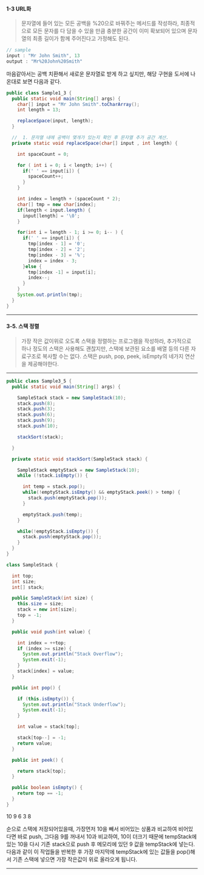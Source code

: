 
#### 1-3 URL화
> 문자열에 들어 있는 모든 공백을 %20으로 바꿔주는 메서드를 작성하라, 최종적으로 모든 문자를 다 담을 수 있을 만큼 충분한 공간이 이미 확보되어 있으며 문자열의 최종 길이가 함께 주어진다고 가정해도 된다.

```java
// sample 
input : "Mr John Smith", 13
output : "Mr%20John%20Smith"
```

마음같아서는 공백 치환해서 새로운 문자열로 받게 하고 싶지만, 해당 구현을 도서에 나온대로 보면 다음과 같다.

```java
public class Sample1_3 {
  public static void main(String[] args) {
    char[] input = "Mr John Smith".toCharArray();
    int length = 13;

    replaceSpace(input, length);
  }

  //  1. 문자열 내에 공백이 몇개가 있는지 확인 후 문자열 추가 공간 계산.
  private static void replaceSpace(char[] input , int length) {

    int spaceCount = 0;

    for ( int i = 0; i < length; i++) {
      if(' ' == input[i]) {
        spaceCount++;
      }
    }

    int index = length + (spaceCount * 2);
    char[] tmp = new char[index];
    if(length < input.length) {
      input[length] = '\0';
    }

    for(int i = length - 1; i >= 0; i-- ) {
      if(' ' == input[i]) {
        tmp[index - 1] = '0';
        tmp[index - 2] = '2';
        tmp[index - 3] = '%';
        index = index - 3;
      }else {
        tmp[index -1] = input[i];
        index--;
      }
    }
    System.out.println(tmp);
  }
}
```





---

#### 3-5. 스택 정렬
> 가장 작은 값이위로 오도록 스택을 정렬하는 프로그램을 작성하라, 추가적으로 하나 정도의 스택은 사용해도 괜찮지만, 스택에 보관된 요소를 배열 등의 다른 자료구조로 복사할 수는 없다. 스택은 push, pop, peek, isEmpty의 네가지 연산을 제공해야한다.

---


```java
public class Sample3_5 {
  public static void main(String[] args) {

    SampleStack stack = new SampleStack(10);
    stack.push(8);
    stack.push(3);
    stack.push(6);
    stack.push(9);
    stack.push(10);

    stackSort(stack);

  }

  private static void stackSort(SampleStack stack) {

    SampleStack emptyStack = new SampleStack(10);
    while (!stack.isEmpty()) {

      int temp = stack.pop();
      while(!emptyStack.isEmpty() && emptyStack.peek() > temp) {
        stack.push(emptyStack.pop());
      }

      emptyStack.push(temp);
    }

    while(!emptyStack.isEmpty()) {
      stack.push(emptyStack.pop());
    }
  }
}

class SampleStack {

  int top;
  int size;
  int[] stack;

  public SampleStack(int size) {
    this.size = size;
    stack = new int[size];
    top = -1;
  }

  public void push(int value) {

    int index = ++top;
    if (index >= size) {
      System.out.println("Stack Overflow");
      System.exit(-1);
    }
    stack[index] = value;
  }

  public int pop() {

    if (this.isEmpty()) {
      System.out.println("Stack Underflow");
      System.exit(-1);
    }

    int value = stack[top];

    stack[top--] = -1;
    return value;
  }

  public int peek() {

    return stack[top];
  }

  public boolean isEmpty() {
    return top == -1;
  }
}
```

10
9
6
3
8

순으로 스택에 저장되어있을때, 가장먼저 10을 빼서 비어있는 상품과 비교하여 비어있다면 바로 push, 그다음 9를 꺼내서 10과 비교하여, 10이 더크기 때문에 tempStack에 있는 10을 다시 기존 stack으로 push 후 메모리에 있던 9 값을 tempStack에 넣는다.
다음과 같이 이 작업들을 반복한 후 가장 마지막에 tempStack에 있는 값들을 pop()해서 기존 스택에 넣으면 가장 작은값이 위로 올라오게 됩니다.

---

